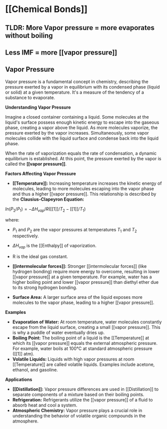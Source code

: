 # [[Chemical Bonds]]

## TLDR: More Vapor pressure = more evaporates without boiling 
## Less IMF = more [[vapor pressure]] 
## Vapor Pressure

Vapor pressure is a fundamental concept in chemistry, describing the pressure exerted by a vapor in equilibrium with its condensed phase (liquid or solid) at a given temperature. It's a measure of the tendency of a substance to evaporate.

**Understanding Vapor Pressure**

Imagine a closed container containing a liquid. Some molecules at the liquid's surface possess enough kinetic energy to escape into the gaseous phase, creating a vapor above the liquid. As more molecules vaporize, the pressure exerted by the vapor increases. Simultaneously, some vapor molecules collide with the liquid surface and condense back into the liquid phase.

When the rate of vaporization equals the rate of condensation, a dynamic equilibrium is established. At this point, the pressure exerted by the vapor is called the **[[vapor pressure]]**.

**Factors Affecting Vapor Pressure**

* **[[Temperature]]:**  Increasing temperature increases the kinetic energy of molecules, leading to more molecules escaping into the vapor phase and thus a higher [[vapor pressure]]. This relationship is described by the **Clausius-Clapeyron Equation:**

$ln(P_2/P_1) = - \Delta H_{vap}/R ([[1]]/T_2 - [[1]]/T_1)$

where:
* $P_1$ and $P_2$ are the vapor pressures at temperatures $T_1$ and $T_2$ respectively.
* $\Delta H_{vap}$ is the [[Enthalpy]] of vaporization.
* R is the ideal gas constant.

* **[[intermolecular forces]]:** Stronger [[intermolecular forces]] (like hydrogen bonding) require more energy to overcome, resulting in lower [[vapor pressure]] at a given temperature. For example, water has a higher boiling point and lower [[vapor pressure]] than diethyl ether due to its strong hydrogen bonding.

* **Surface Area:** A larger surface area of the liquid exposes more molecules to the vapor phase, leading to a higher [[vapor pressure]].

**Examples**

* **Evaporation of Water:** At room temperature, water molecules constantly escape from the liquid surface, creating a small [[vapor pressure]]. This is why a puddle of water eventually dries up.
* **Boiling Point:** The boiling point of a liquid is the [[Temperature]] at which its [[vapor pressure]] equals the external atmospheric pressure. For example, water boils at 100°C at standard atmospheric pressure ([[1]] atm).
* **Volatile Liquids:** Liquids with high vapor pressures at room [[Temperature]] are called volatile liquids. Examples include acetone, ethanol, and gasoline.

**Applications**

* **[[Distillation]]:** Vapor pressure differences are used in [[Distillation]] to separate components of a mixture based on their boiling points.
* **Refrigeration:** Refrigerants utilize the [[vapor pressure]] of a fluid to absorb heat and cool a system.
* **Atmospheric Chemistry:** Vapor pressure plays a crucial role in understanding the behavior of volatile organic compounds in the atmosphere.
